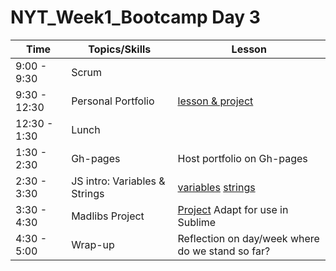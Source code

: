 # NYT_Week1_Bootcamp Day 3

| Time | Topics/Skills|Lesson| 
|--------|-----|----|
| 9:00 - 9:30| Scrum | |
| 9:30 - 12:30| Personal Portfolio |[lesson & project](https://github.com/ScriptEdcurriculum/curriculum2015/tree/master/units/9-HTML2) |
| 12:30 - 1:30| Lunch | |
| 1:30 - 2:30| Gh-pages | Host portfolio on Gh-pages|
| 2:30 - 3:30| JS intro: Variables & Strings| [variables](https://github.com/ScriptEdcurriculum/curriculum2015/tree/master/units/5-javascript1_1/sessions/1-variable) [strings](https://github.com/ScriptEdcurriculum/curriculum2015/tree/master/units/6-javascript1_2/sessions/1-string)|
| 3:30 - 4:30| Madlibs Project| [Project](https://github.com/ScriptEdcurriculum/curriculum2015/tree/master/units/6-javascript1_2/sessions/2-project-madlibs) Adapt for use in Sublime|
| 4:30 - 5:00| Wrap-up | Reflection on day/week where do we stand so far? |
